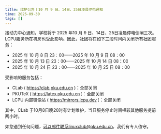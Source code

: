 ```yaml
---
title: 维护公告丨10 月 9 日、14日、25日凌晨停电通知
time: 2025-09-30
tags: []
---
```


接动力中心通知，学校将于 2025 年10 月 9 日、14日、25日凌晨停电倒闸三次。LCPU服务所在机房也受此影响。因此，社团将在如下三段时间内关闭所有社团服务：

- 2025 年 10 月 8 日 23：00——2025 年 10 月 9 日 08：00
- 2025 年 10 月 13 日 23：00——2025 年 10 月 14 日 08：00
- 2025 年 10 月 24 日 23：00——2025 年 10 月 25 日 08：00

受影响的服务包括：

- CLab ( https://clab.pku.edu.cn )：全部关闭
- PKUTeX ( https://latex.pku.edu.cn )：全部关闭
- LCPU 内部镜像站 ( https://mirrors.lcpu.dev )：全部关闭

其中，CLab 于10月8日晚20时有计划维护，当日服务停止时间相较其他服务提前两小时。

如您遇到任何问题，可以邮件联系linuxclub@pku.edu.cn，我们有专人值守。
